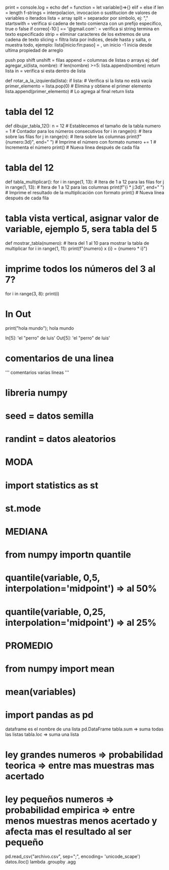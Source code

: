 print = console.log = echo
def = function = let variable()=>{}
elif = else if
len = length
f-strings = interpolacion, invocacion o sustitucion de valores de variables o iterados
lista = array
split = separador por simbolo, ej: ","
startswith = verifica si cadena de texto comienza con un prefijo específico, true o false
if correo[-10:] == '@gmail.com':  = verifica si string termina en texto especificado
strip = eliminar caracteres de los extremos de una cadena de texto
slicing = filtra lista por índices, desde hasta y salta, o muestra todo, 
    ejemplo: lista[inicio:fin:paso] = , un inicio -1 inicia desde ultima propiedad de arreglo

push pop shift unshift = filas
append = columnas de listas o arrays 
    ej:
def agregar_si(lista, nombre):
    if len(nombre) >=5:
        lista.append(nombre)
    return lista
in = verifica si esta dentro de lista

def rotar_a_la_izquierda(lista):
    if lista:  # Verifica si la lista no está vacía
        primer_elemento = lista.pop(0)  # Elimina y obtiene el primer elemento
        lista.append(primer_elemento)  # Lo agrega al final
    return lista
# tabla del 12
def dibujar_tabla_12():
    n = 12  # Establecemos el tamaño de la tabla
    numero = 1  # Contador para los números consecutivos
    for i in range(n):  # Itera sobre las filas
        for j in range(n):  # Itera sobre las columnas
            print(f"{numero:3d}", end=" ")  # Imprime el número con formato
            numero += 1  # Incrementa el número
        print()  # Nueva línea después de cada fila


# tabla del 12
def tabla_multiplicar():
    for i in range(1, 13):  # Itera de 1 a 12 para las filas
        for j in range(1, 13):  # Itera de 1 a 12 para las columnas
            print(f"{i * j:3d}", end=" ")  # Imprime el resultado de la multiplicación con formato
        print()  # Nueva línea después de cada fila
# tabla vista vertical, asignar valor de variable, ejemplo 5, sera tabla del 5
def mostrar_tabla(numero):
    # Itera del 1 al 10 para mostrar la tabla de multiplicar
    for i in range(1, 11):
        print(f"{numero} x {i} = {numero * i}")



# imprime todos los números del 3 al 7?
for i in range(3, 8):
    print(i)

# In Out

print("hola mundo");
hola mundo

In[5]: 'el \"perro\" de luis'
Out[5]: 'el "perro" de luis'

# comentarios de una linea
'''
comentarios varias lineas
'''

# libreria numpy
# seed = datos semilla
# randint = datos aleatorios

# MODA
# import statistics as st
# st.mode

# MEDIANA
# from numpy importn quantile
# quantile(variable, 0,5, interpolation='midpoint') => al 50%
# quantile(variable, 0,25, interpolation='midpoint') => al 25%

# PROMEDIO
# from numpy import mean
# mean(variables)

# import pandas as pd
dataframe es el nombre de una lista
pd.DataFrame
tabla.sum => suma todas las listas
tabla.loc => suma una lista

# ley grandes numeros => probabilidad teorica => entre mas muestras mas acertado
# ley pequeños numeros => probabilidad empirica => entre menos muestras menos acertado y afecta mas el resultado al ser pequeño

pd.read_csv("archivo.csv", sep=";", encoding= 'unicode_scape')
datos.iloc()
lambda
.groupby
.agg 


